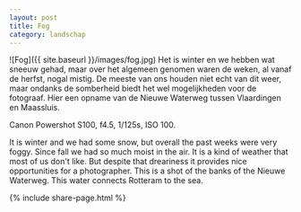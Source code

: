 ```yaml
---
layout: post
title: Fog
category: landschap
---
```


![Fog]({{ site.baseurl }}/images/fog.jpg)
Het is winter en we hebben wat sneeuw gehad, maar over het algemeen genomen waren de weken, al vanaf de herfst, nogal mistig. De meeste van ons houden niet echt van dit weer, maar ondanks de somberheid biedt het wel mogelijkheden voor de fotograaf. Hier een opname van de Nieuwe Waterweg tussen Vlaardingen en Maassluis.

Canon Powershot S100, f4.5, 1/125s, ISO 100.

It is winter and we had some snow, but overall the past weeks were very foggy. Since fall we had so much moist in the air. It is a kind of weather that most of us don't like. But despite that dreariness it provides nice opportunities for a photographer. This is a shot of the banks of the Nieuwe Waterweg. This water connects Rotteram to the sea.


{% include share-page.html %}
